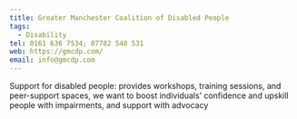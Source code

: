 ```yaml
---
title: Greater Manchester Coalition of Disabled People
tags:
  - Disability
tel: 0161 636 7534; 07782 540 531
web: https://gmcdp.com/
email: info@gmcdp.com
---
```

Support for disabled people: provides workshops, training sessions, and peer-support spaces, we want to boost individuals’ confidence and upskill people with impairments, and support with advocacy